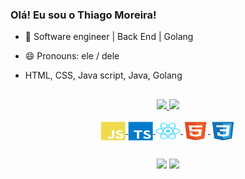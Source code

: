 ### Olá! Eu sou o Thiago Moreira!

- 🌱 Software engineer | Back End | Golang
- 😄 Pronouns: ele / dele
- HTML, CSS, Java script, Java, Golang



  
  ##
<div align="center">
  <a href="https://github.com/t-moreira1982" />
  <img height="180em" src="https://github-readme-stats.vercel.app/api?username=t-moreira1982&show_icons=true&theme=dracula&include_all_commits=true&count_private=true"/>
  <img height="180em" src="https://github-readme-stats.vercel.app/api/top-langs?username=t-moreira1982&layout=compact&langs_count=7&theme=dracula"/>
</div>

<div style="display"; inline="block" align="center"><br />
  <img align="center" alt="JS" height="30" width="40" src="https://raw.githubusercontent.com/devicons/devicon/master/icons/javascript/javascript-plain.svg" />
  <img align="center" alt="JS" height="30" width="40" src="https://raw.githubusercontent.com/devicons/devicon/master/icons/typescript/typescript-plain.svg" />
  <img align="center" alt="JS" height="30" width="40" src="https://raw.githubusercontent.com/devicons/devicon/master/icons/react/react-original.svg" />
  <img align="center" alt="JS" height="30" width="40" src="https://raw.githubusercontent.com/devicons/devicon/master/icons/html5/html5-original.svg" />
  <img align="center" alt="JS" height="30" width="40" src="https://raw.githubusercontent.com/devicons/devicon/master/icons/css3/css3-original.svg" />
</div>

##
  
<div align="center"> 
  <a href = "mailto:th.moreira1982@gmail.com"><img src="https://img.shields.io/badge/-Gmail-%23333?style=for-the-badge&logo=gmail&logoColor=white" target="_blank"></a>
  <a href="https://www.https://www.linkedin.com/in/thiago-moreira-3108/" target="_blank"><img src="https://img.shields.io/badge/-LinkedIn-%230077B5?style=for-the-badge&logo=linkedin&logoColor=white" target="_blank"></a> 
</div>
